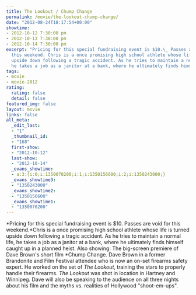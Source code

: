 ```yaml
---
title: The Lookout / Chump Change
permalink: /movie/the-lookout-chump-change/
date: "2012-08-24T18:17:54+00:00"
showtime:
- 2012-10-12 7:30:00 pm
- 2012-10-13 7:30:00 pm
- 2012-10-14 7:30:00 pm
excerpt: "Pricing for this special fundraising event is $10.\_ Passes are void for
  this weekend. Chris is a once promising high school athlete whose life is turned
  upside down following a tragic accident. As he tries to maintain a normal life,
  he takes a job as a janitor at a bank, where he ultimately finds himself [&hellip;]"
tags:
- movie
- movie-2012
rating:
  rating: false
  detail: false
featured_img: false
layout: movie
links: false
all_meta:
  _edit_last:
  - "1"
  _thumbnail_id:
  - "168"
  first-show:
  - "2012-10-12"
  last-show:
  - "2012-10-14"
  _evans_showtime:
  - a:3:{i:0;i:1350070200;i:1;i:1350156600;i:2;i:1350243000;}
  _evans_showtime3:
  - "1350243000"
  _evans_showtime2:
  - "1350156600"
  _evans_showtime1:
  - "1350070200"
---
```


*Pricing for this special fundraising event is $10. Passes are void for this weekend.*Chris is a once promising high school athlete whose life is turned upside down following a tragic accident. As he tries to maintain a normal life, he takes a job as a janitor at a bank, where he ultimately finds himself caught up in a planned heist. Also showing: The big-screen premiere of Dave Brown's short film *Chump Change. Dave Brown in a former Brandonite and Film Festival attendee who is now an on-set firearms safety expert. He worked on the set of *The Lookout*, training the stars to properly handle their firearms. *The Lookout* was shot in location in Hartney and Winnipeg. Dave will also be speaking to the audience on all three nights about his film and the myths vs. realities of Hollywood "shoot-em-ups". 
